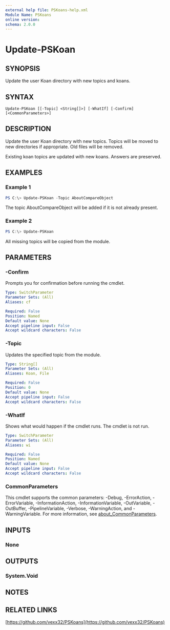 ```yaml
---
external help file: PSKoans-help.xml
Module Name: PSKoans
online version:
schema: 2.0.0
---
```


# Update-PSKoan

## SYNOPSIS
Update the user Koan directory with new topics and koans.

## SYNTAX

```
Update-PSKoan [[-Topic] <String[]>] [-WhatIf] [-Confirm] [<CommonParameters>]
```

## DESCRIPTION
Update the user Koan directory with new topics. Topics will be moved to new directories if appropriate. Old files will be removed.

Existing koan topics are updated with new koans. Answers are preserved.

## EXAMPLES

### Example 1
```powershell
PS C:\> Update-PSKoan -Topic AboutCompareObject
```

The topic AboutCompareObject will be added if it is not already present.

### Example 2
```powershell
PS C:\> Update-PSKoan
```

All missing topics will be copied from the module.

## PARAMETERS

### -Confirm
Prompts you for confirmation before running the cmdlet.

```yaml
Type: SwitchParameter
Parameter Sets: (All)
Aliases: cf

Required: False
Position: Named
Default value: None
Accept pipeline input: False
Accept wildcard characters: False
```

### -Topic
Updates the specified topic from the module.

```yaml
Type: String[]
Parameter Sets: (All)
Aliases: Koan, File

Required: False
Position: 0
Default value: None
Accept pipeline input: False
Accept wildcard characters: False
```

### -WhatIf
Shows what would happen if the cmdlet runs.
The cmdlet is not run.

```yaml
Type: SwitchParameter
Parameter Sets: (All)
Aliases: wi

Required: False
Position: Named
Default value: None
Accept pipeline input: False
Accept wildcard characters: False
```

### CommonParameters
This cmdlet supports the common parameters: -Debug, -ErrorAction, -ErrorVariable, -InformationAction, -InformationVariable, -OutVariable, -OutBuffer, -PipelineVariable, -Verbose, -WarningAction, and -WarningVariable. For more information, see [about_CommonParameters](http://go.microsoft.com/fwlink/?LinkID=113216).

## INPUTS

### None

## OUTPUTS

### System.Void

## NOTES

## RELATED LINKS

[https://github.com/vexx32/PSKoans](https://github.com/vexx32/PSKoans)